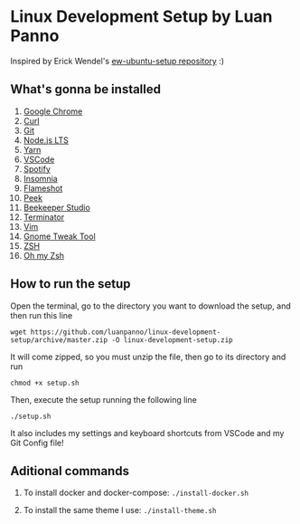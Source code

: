 # Linux Development Setup by Luan Panno

Inspired by Erick Wendel's [ew-ubuntu-setup repository](https://github.com/ErickWendel/ew-ubuntu-setup) :)

## What's gonna be installed

1. [Google Chrome](https://www.google.com/chrome/)
2. [Curl](https://curl.se/)
3. [Git](https://git-scm.com/book/en/v2/Getting-Started-Installing-Git)
4. [Node.js LTS](https://github.com/nodesource/distributions/blob/master/README.md#debinstall)
5. [Yarn](https://classic.yarnpkg.com/en/docs/install/#debian-stable)
6. [VSCode](https://code.visualstudio.com/)
7. [Spotify](https://www.spotify.com/br/download/linux/)
8. [Insomnia](https://support.insomnia.rest/article/23-installation)
9. [Flameshot](https://github.com/flameshot-org/flameshot#installation)
10. [Peek](https://github.com/phw/peek#ubuntu)
11. [Beekeeper Studio](https://docs.beekeeperstudio.io/)
12. [Terminator](https://terminator-gtk3.readthedocs.io/en/latest/)
13. [Vim](https://www.vim.org/)
14. [Gnome Tweak Tool](https://gitlab.gnome.org/GNOME/gnome-tweaks)
15. [ZSH](https://github.com/ohmyzsh/ohmyzsh/wiki/Installing-ZSH)
16. [Oh my Zsh](https://ohmyz.sh/#install)

## How to run the setup

Open the terminal, go to the directory you want to download the setup, and then run this line

    wget https://github.com/luanpanno/linux-development-setup/archive/master.zip -O linux-development-setup.zip

It will come zipped, so you must unzip the file, then go to its directory and run

    chmod +x setup.sh

Then, execute the setup running the following line

    ./setup.sh

It also includes my settings and keyboard shortcuts from VSCode and my Git Config file!

## Aditional commands

1. To install docker and docker-compose:
   `./install-docker.sh`

2. To install the same theme I use:
   `./install-theme.sh`
